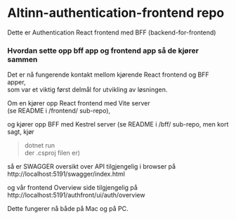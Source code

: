 # Altinn-authentication-frontend repo
Dette er Authentication React frontend med BFF (backend-for-frontend)

### Hvordan sette opp bff app og frontend app så de kjører sammen
Det er nå fungerende kontakt mellom kjørende React frontend og BFF apper, <br>
som var et viktig først delmål for utvikling av løsningen.

Om en kjører opp React frontend med Vite server <br>
(se README i /frontend/ sub-repo), <br>

og kjører opp BFF med Kestrel server
(se README i /bff/ sub-repo, men kort sagt, kjør 
> dotnet run <br>
der .csproj filen er)

så er SWAGGER oversikt over API tilgjengelig i browser på 
http://localhost:5191/swagger/index.html

og vår frontend Overview side tilgjengelig på 
http://localhost:5191/authfront/ui/auth/overview

Dette fungerer nå både på Mac og på PC.